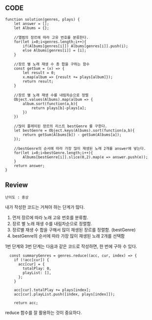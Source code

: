 ## CODE

```
function solution(genres, plays) {
    let answer = [];
    let Albums = {};
     
    //앨범의 장르에 따라 고유 번호를 분류한다.
    for(let i=0;i<genres.length;i++){
        if(Albums[genres[i]]) Albums[genres[i]].push(i);
        else Albums[genres[i]] = [i];
    }
    
    //장르 별 노래 재생 수 총 합을 구하는 함수
    const getSum = (x) => {
        let result = 0;
        x.map(album => {result += plays[album]});
        return result;
    }
    
    //장르 별 노래 재생 수를 내림차순으로 정렬
    Object.values(Albums).map(album => {
        album.sort(function(a,b){
            return plays[b]-plays[a];
        })
    })

    //많이 플레이된 장르의 리스트 bestGenre 를 구한다.
    let bestGenre = Object.keys(Albums).sort(function(a,b){
        return getSum(Albums[b]) - getSum(Albums[a]);
    });
    
    //bestGenre의 순서에 따라 가장 많이 재생된 노래 2개를 answer에 넣는다.
    for(let i=0;i<bestGenre.length;i++){
        Albums[bestGenre[i]].slice(0,2).map(e => answer.push(e));
    }
    return answer;
}
```

## Review

`난이도 : 중상`

내가 작성한 코드는 거쳐야 하는 단계가 많다.

1) 먼저 장르에 따라 노래 고유 번호를 분류함.
2) 장르 별 노래 재생 수를 내림차순으로 정렬함.
3) 장르별 재생 수 합을 구해서 많이 재생된 장르를 정렬함. (bestGenre)
4) bestGenre의 순서에 따라 가장 많이 재생된 노래 2개를 선택함

1번 단계와 3번 단계는 다음과 같은 코드로 작성하면, 한 번에 구하 수 있다.

```
  const summaryGenres = genres.reduce((acc, cur, index) => {
    if (!acc[cur]) {
      acc[cur] = {
        totalPlay: 0,
        playList: [],
      };
    }

    acc[cur].totalPlay += plays[index];
    acc[cur].playList.push([index, plays[index]]);

    return acc;
```

reduce 함수를 잘 활용하는 것이 중요하다.
